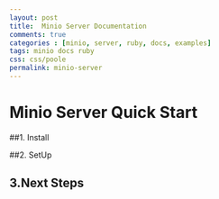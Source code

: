 ```yaml
---
layout: post
title:  Minio Server Documentation
comments: true
categories : [minio, server, ruby, docs, examples]
tags: minio docs ruby
css: css/poole
permalink: minio-server 
---
```


 
# Minio Server Quick Start

 
##1. Install

 
    					 

##2. SetUp

  
    					 
 
## 3.Next Steps

  